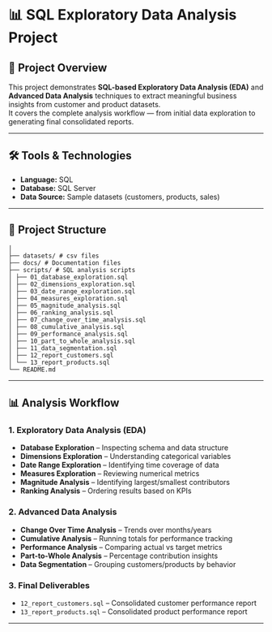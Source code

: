 # 📊 SQL Exploratory Data Analysis Project

## 📌 Project Overview
This project demonstrates **SQL-based Exploratory Data Analysis (EDA)** and **Advanced Data Analysis** techniques to extract meaningful business insights from customer and product datasets.  
It covers the complete analysis workflow — from initial data exploration to generating final consolidated reports.

---

## 🛠 Tools & Technologies
- **Language:** SQL  
- **Database:** SQL Server    
- **Data Source:** Sample datasets (customers, products, sales)

---

## 📂 Project Structure
```sql_exploratory_data_analysis_project/
│
├── datasets/ # csv files
├── docs/ # Documentation files
├── scripts/ # SQL analysis scripts
│ ├── 01_database_exploration.sql
│ ├── 02_dimensions_exploration.sql
│ ├── 03_date_range_exploration.sql
│ ├── 04_measures_exploration.sql
│ ├── 05_magnitude_analysis.sql
│ ├── 06_ranking_analysis.sql
│ ├── 07_change_over_time_analysis.sql
│ ├── 08_cumulative_analysis.sql
│ ├── 09_performance_analysis.sql
│ ├── 10_part_to_whole_analysis.sql
│ ├── 11_data_segmentation.sql
│ ├── 12_report_customers.sql
│ └── 13_report_products.sql
└── README.md
```

---

## 📊 Analysis Workflow

### **1. Exploratory Data Analysis (EDA)**
- **Database Exploration** – Inspecting schema and data structure  
- **Dimensions Exploration** – Understanding categorical variables  
- **Date Range Exploration** – Identifying time coverage of data  
- **Measures Exploration** – Reviewing numerical metrics  
- **Magnitude Analysis** – Identifying largest/smallest contributors  
- **Ranking Analysis** – Ordering results based on KPIs  

### **2. Advanced Data Analysis**
- **Change Over Time Analysis** – Trends over months/years  
- **Cumulative Analysis** – Running totals for performance tracking  
- **Performance Analysis** – Comparing actual vs target metrics  
- **Part-to-Whole Analysis** – Percentage contribution insights  
- **Data Segmentation** – Grouping customers/products by behavior  

### **3. Final Deliverables**
- `12_report_customers.sql` – Consolidated customer performance report  
- `13_report_products.sql` – Consolidated product performance report  

---

